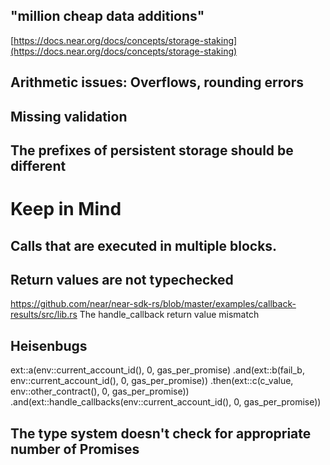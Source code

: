 ## "million cheap data additions"

[https://docs.near.org/docs/concepts/storage-staking](https://docs.near.org/docs/concepts/storage-staking)

## Arithmetic issues: Overflows, rounding errors

## Missing validation

## The prefixes of persistent storage should be different

# Keep in Mind

## Calls that are executed in multiple blocks.

## Return values are not typechecked

https://github.com/near/near-sdk-rs/blob/master/examples/callback-results/src/lib.rs
The handle_callback return value mismatch

## Heisenbugs

ext::a(env::current_account_id(), 0, gas_per_promise)
            .and(ext::b(fail_b, env::current_account_id(), 0, gas_per_promise))
            .then(ext::c(c_value, env::other_contract(), 0, gas_per_promise))
            .and(ext::handle_callbacks(env::current_account_id(), 0, gas_per_promise))

## The type system doesn't check for appropriate number of Promises
